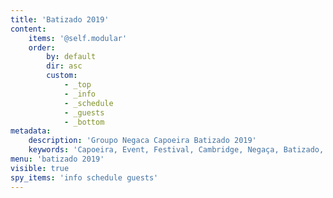 ```yaml
---
title: 'Batizado 2019'
content:
    items: '@self.modular'
    order:
        by: default
        dir: asc
        custom:
            - _top
            - _info
            - _schedule
            - _guests
            - _bottom
metadata:
    description: 'Groupo Negaca Capoeira Batizado 2019'
    keywords: 'Capoeira, Event, Festival, Cambridge, Negaça, Batizado, 2019, Contrameste, Mestre, Boneco, Hiram, Chitaozinho, Olho De Gato, Parente, Pedro, Pernalonga, Santana, Poncianinho, Zangado'
menu: 'batizado 2019'
visible: true
spy_items: 'info schedule guests'
---
```


